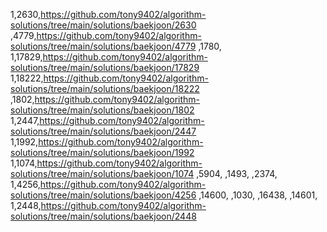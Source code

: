 1,2630,https://github.com/tony9402/algorithm-solutions/tree/main/solutions/baekjoon/2630
,4779,https://github.com/tony9402/algorithm-solutions/tree/main/solutions/baekjoon/4779
,1780,
1,17829,https://github.com/tony9402/algorithm-solutions/tree/main/solutions/baekjoon/17829
1,18222,https://github.com/tony9402/algorithm-solutions/tree/main/solutions/baekjoon/18222
,1802,https://github.com/tony9402/algorithm-solutions/tree/main/solutions/baekjoon/1802
1,2447,https://github.com/tony9402/algorithm-solutions/tree/main/solutions/baekjoon/2447
1,1992,https://github.com/tony9402/algorithm-solutions/tree/main/solutions/baekjoon/1992
1,1074,https://github.com/tony9402/algorithm-solutions/tree/main/solutions/baekjoon/1074
,5904,
,1493,
,2374,
1,4256,https://github.com/tony9402/algorithm-solutions/tree/main/solutions/baekjoon/4256
,14600,
,1030,
,16438,
,14601,
1,2448,https://github.com/tony9402/algorithm-solutions/tree/main/solutions/baekjoon/2448

